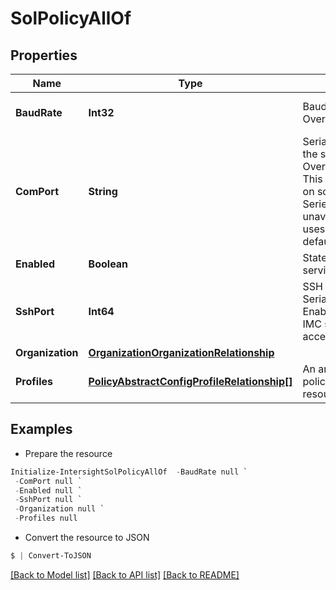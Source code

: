 # SolPolicyAllOf
## Properties

Name | Type | Description | Notes
------------ | ------------- | ------------- | -------------
**BaudRate** | **Int32** | Baud Rate used for Serial Over LAN communication. | [optional] [default to 9600]
**ComPort** | **String** | Serial port through which the system routes Serial Over LAN communication. This field is available only on some Cisco UCS C-Series servers. If it is unavailable, the server uses COM port 0 by default. | [optional] [default to "com0"]
**Enabled** | **Boolean** | State of Serial Over LAN service on the endpoint. | [optional] 
**SshPort** | **Int64** | SSH port used to access Serial Over LAN directly. Enables bypassing Cisco IMC shell to provide direct access to Serial Over LAN. | [optional] 
**Organization** | [**OrganizationOrganizationRelationship**](OrganizationOrganizationRelationship.md) |  | [optional] 
**Profiles** | [**PolicyAbstractConfigProfileRelationship[]**](PolicyAbstractConfigProfileRelationship.md) | An array of relationships to policyAbstractConfigProfile resources. | [optional] 

## Examples

- Prepare the resource
```powershell
Initialize-IntersightSolPolicyAllOf  -BaudRate null `
 -ComPort null `
 -Enabled null `
 -SshPort null `
 -Organization null `
 -Profiles null
```

- Convert the resource to JSON
```powershell
$ | Convert-ToJSON
```

[[Back to Model list]](../README.md#documentation-for-models) [[Back to API list]](../README.md#documentation-for-api-endpoints) [[Back to README]](../README.md)

